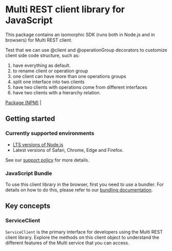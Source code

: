 # Multi REST client library for JavaScript

This package contains an isomorphic SDK (runs both in Node.js and in browsers) for Multi REST client.

Test that we can use @client and @operationGroup decorators to customize client side code structure, such as:
1. have everything as default.
2. to rename client or operation group
3. one client can have more than one operations groups
4. split one interface into two clients
5. have two clients with operations come from different interfaces
6. have two clients with a hierarchy relation.

[Package (NPM)](https://www.npmjs.com/package/@msinternal/client-structure-twoopgroup) |

## Getting started

### Currently supported environments

- [LTS versions of Node.js](https://github.com/nodejs/release#release-schedule)
- Latest versions of Safari, Chrome, Edge and Firefox.

See our [support policy](https://github.com/Azure/azure-sdk-for-js/blob/main/SUPPORT.md) for more details.





### JavaScript Bundle
To use this client library in the browser, first you need to use a bundler. For details on how to do this, please refer to our [bundling documentation](https://aka.ms/AzureSDKBundling).

## Key concepts

### ServiceClient

`ServiceClient` is the primary interface for developers using the Multi REST client library. Explore the methods on this client object to understand the different features of the Multi service that you can access.

